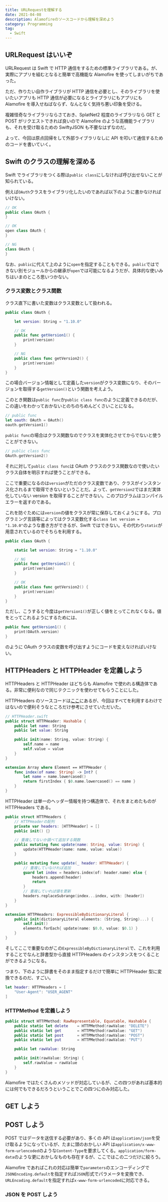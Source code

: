 ```yaml
---
title: URLRequestを理解する
date: 2021-04-08
description: Alamofireのソースコードから理解を深めよう
category: Programming
tag:
  - Swift
---
```


## URLRequest はいいぞ

URLRequest は Swift で HTTP 通信をするための標準ライブラリである。が、実際にアプリを組むとなると簡単で高機能な Alamofire を使ってしまいがちであった。

ただ、作りたい自作ライブラリが HTTP 通信を必要とし、そのライブラリを使いたいアプリも HTTP 通信が必要になるとライブラリにもアプリにも Alamofire を導入せねばならず、なんとなく気持ち悪い印象を受ける。

複雑怪奇なライブラリならさておき、SplatNet2 程度のライブラリなら GET と POST がリクエストできれば良いので Alamofire のような高機能ライブラリも、それを受け取るための SwiftyJSON も不要なはずなのだ。

よって、今回は原点回帰をして外部ライブラリなしに API を叩いて通信するためのコードを書いていく。

## Swift のクラスの理解を深める

Swift でライブラリをつくる際は`public class`にしなければ呼び出せないことが知られている。

例えば`OAuth`クラスをライブラリ化したいのであれば以下のように書かなければいけない。

```swift
// OK
public class OAuth {
}

// OK
open class OAuth {
}

// NG
class OAuth {
}
```

なお、`public`に代えて上のように`open`を指定することもできる。`public`ではできない別モジュールからの継承が`open`では可能になるようだが、具体的な使いみちはいまのところ思いつかない。

### クラス変数とクラス関数

クラス直下に書いた変数はクラス変数として扱われる。

```swift
public class OAuth {

    let version: String = "1.10.0"

    // OK
    public func getVersion1() {
        print(version)
    }

    // NG
    public class func getVersion2() {
        print(version)
    }
}
```

この場合バージョン情報として定義した`version`がクラス変数になり、そのバージョンを取得する`getVersion()`という関数を考えよう。

このとき関数は`public func`か`public class func`のように定義できるのだが、この違いをわかっておかないとのちのちめんどくさいことになる。

```swift
// public func
let oauth: OAuth = OAuth()
oauth.getVersion1()
```

`public func`の場合はクラス関数なのでクラスを実体化させてからでないと使うことができない。

```swift
// public class func
OAuth.getVersion2()
```

それに対して`public class func`は OAuth クラスのクラス関数なので使いたいクラス自体を明示すれば使うことができる。

ここで重要になるのは`version`がただのクラス変数であり、クラスがインスタンス化されるまで取得できないということだ。よって、`getVersion2`ではまだ実体化していない version を取得することができない。このプログラムはコンパイルエラーを返すのである。

これを防ぐためには`version`の値をクラスが常に保存しておくようにする。プログラミング言語等によってはクラス変数化する`class let version = "1.10.0"`のような書き方ができるが、Swift ではできない。その代わり`static`が用意されているのでそちらを利用する。

```swift
public class OAuth {

    static let version: String = "1.10.0"

    // NG
    public func getVersion1() {
        print(version)
    }

    // OK
    public class func getVersion2() {
        print(version)
    }
}
```

ただし、こうすると今度は`getVersion1()`が正しく値をとってこれなくなる。値をとってこれるようにするためには、

```swift
public func getVersion1() {
    print(OAuth.version)
}
```

のように OAuth クラスの変数を呼び出すようにコードを変えなければいけない。

## HTTPHeaders と HTTPHeader を定義しよう

HTTPHeaders と HTTPHeader はどちらも Alamofire で使われる構造体である。非常に便利なので同じテクニックを使わせてもらうことにした。

HTTPHeaders のソースコードは[ここ](https://github.com/Alamofire/Alamofire/blob/097e1f03166d49b31f824507fb85ad843b14fc13/Source/HTTPHeaders.swift)にあるが、今回はすべてを利用するわけではないので便利そうなところだけ参考にさせていただいた。

```swift
// HTTPHeader.swift
public struct HTTPHeader: Hashable {
    public let name: String
    public let value: String

    public init(name: String, value: String) {
        self.name = name
        self.value = value
    }
}

extension Array where Element == HTTPHeader {
    func index(of name: String) -> Int? {
        let name = name.lowercased()
        return firstIndex { $0.name.lowercased() == name }
    }
}
```

HTTPHeader は単一のヘッダー情報を持つ構造体で、それをまとめたものが HTTPHeaders である。

```swift
public struct HTTPHeaders {
    // HTTPHeaderの配列
    private var headers: [HTTPHeader] = []
    public init() {}

    // 重複してないか調べて追加する関数
    public mutating func update(name: String, value: String) {
        update(HTTPHeader(name: name, value: value))
    }

    public mutating func update(_ header: HTTPHeader) {
        // 重複していなければ追加
        guard let index = headers.index(of: header.name) else {
            headers.append(header)
            return
        }
        // 重複していれば値を更新
        headers.replaceSubrange(index...index, with: [header])
    }
}

extension HTTPHeaders: ExpressibleByDictionaryLiteral {
    public init(dictionaryLiteral elements: (String, String)...) {
        self.init()
        elements.forEach{ update(name: $0.0, value: $0.1) }
    }
}
```

そしてここで重要なのがこの`ExpressibleByDictionaryLiteral`で、これを利用することでなんと辞書型から直接 HTTPHeaders のインスタンスをつくることができるようになる。

つまり、下のように辞書をそのまま指定するだけで簡単に HTTPHeader 型に変換できるのだ、すごい。

```swift
let header: HTTPHeaders = [
    "User-Agent": "USER_AGENT"
]
```

### HTTPMethod を定義しよう

```swift
public struct HTTPMethod: RawRepresentable, Equatable, Hashable {
    public static let delete    = HTTPMethod(rawValue: "DELETE")
    public static let get       = HTTPMethod(rawValue: "GET")
    public static let post      = HTTPMethod(rawValue: "POST")
    public static let put       = HTTPMethod(rawValue: "PUT")

    public let rawValue: String

    public init(rawValue: String) {
        self.rawValue = rawValue
    }
}
```

Alamofire ではたくさんのメソッドが対応しているが、この四つがあれば基本的には何でもできるだろうということでこの四つにのみ対応した。

## GET しよう

## POST しよう

POST ではデータを送信する必要があり、多くの API は`application/json`を受け取るようになっているが、たまに頭のおかしい API は`application/x-www-form-urlencoded`のような`Content-Type`を要求してくる。`application/form-data`のような更におかしなものも存在するが、ここではこの二つだけに絞ろう。

Alamofire であればこれの対応は簡単で`parameters`のエンコーディングで`JSONEncoding.default`を指定すれば`JSON`形式でパラメータを変換でき、`URLEncoding.default`を指定すれば`x-www-form-urlencoded`に対応できる。

### JSON を POST しよう

```swift

```
